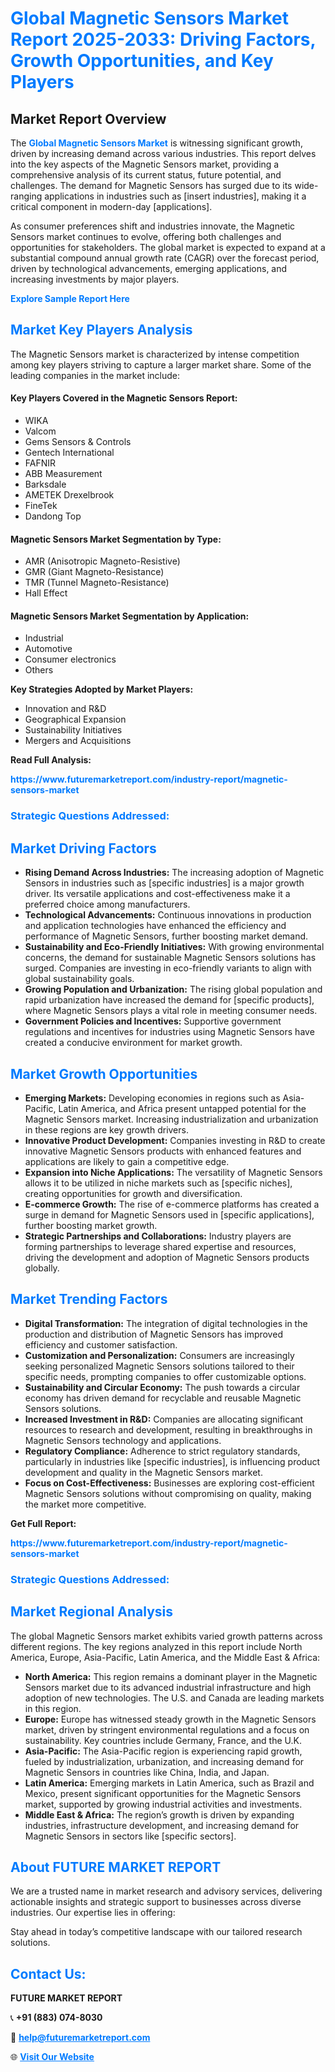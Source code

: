<h1 style="color: #007BFF;">Global Magnetic Sensors Market Report 2025-2033: Driving Factors, Growth Opportunities, and Key Players</h1>

<section id="overview">
<h2>Market Report Overview</h2>
<p>The <a href="https://www.futuremarketreport.com/industry-report/magnetic-sensors-market" style="color: #007BFF; text-decoration: none;"><strong>Global Magnetic Sensors Market</strong></a> is witnessing significant growth, driven by increasing demand across various industries. This report delves into the key aspects of the Magnetic Sensors market, providing a comprehensive analysis of its current status, future potential, and challenges. The demand for Magnetic Sensors has surged due to its wide-ranging applications in industries such as [insert industries], making it a critical component in modern-day [applications].</p>
<p>As consumer preferences shift and industries innovate, the Magnetic Sensors market continues to evolve, offering both challenges and opportunities for stakeholders. The global market is expected to expand at a substantial compound annual growth rate (CAGR) over the forecast period, driven by technological advancements, emerging applications, and increasing investments by major players.</p>
</section>

<section id="overview">
<p><a href="https://www.futuremarketreport.com/request-sample/reportId=115225" style="color: #007BFF; text-decoration: none;"><strong>Explore Sample Report Here</strong></a></p>
</section>

<section id="key-players">
<h2 style="color: #007BFF;">Market Key Players Analysis</h2>
<p>The Magnetic Sensors market is characterized by intense competition among key players striving to capture a larger market share. Some of the leading companies in the market include:</p>
<h4>Key Players Covered in the Magnetic Sensors Report:</h4>
<ul><li>WIKA</li><li>Valcom</li><li>Gems Sensors &amp; Controls</li><li>Gentech International</li><li>FAFNIR</li><li>ABB Measurement</li><li>Barksdale</li><li>AMETEK Drexelbrook</li><li>FineTek</li><li>Dandong Top</li></ul>
<h4>Magnetic Sensors Market Segmentation by Type:</h4>
<ul><li>AMR (Anisotropic Magneto-Resistive)</li><li>GMR (Giant Magneto-Resistance)</li><li>TMR (Tunnel Magneto-Resistance)</li><li>Hall Effect</li></ul>

<h4>Magnetic Sensors Market Segmentation by Application:</h4>
<ul><li>Industrial</li><li>Automotive</li><li>Consumer electronics</li><li>Others</li></ul>
<p><strong>Key Strategies Adopted by Market Players:</strong></p>
<ul>
<li>Innovation and R&D</li>
<li>Geographical Expansion</li>
<li>Sustainability Initiatives</li>
<li>Mergers and Acquisitions</li>
</ul>
</section>

<section>
<p><strong>Read Full Analysis: </strong></p><a href="https://www.futuremarketreport.com/industry-report/magnetic-sensors-market" style="color: #007BFF; text-decoration: none;"><strong>https://www.futuremarketreport.com/industry-report/magnetic-sensors-market</strong></a>
<h3 style="color: #007BFF;">Strategic Questions Addressed:</h3>
</section>

<section id="driving-factors">
<h2 style="color: #007BFF;">Market Driving Factors</h2>
<ul>
<li><strong>Rising Demand Across Industries:</strong> The increasing adoption of Magnetic Sensors in industries such as [specific industries] is a major growth driver. Its versatile applications and cost-effectiveness make it a preferred choice among manufacturers.</li>
<li><strong>Technological Advancements:</strong> Continuous innovations in production and application technologies have enhanced the efficiency and performance of Magnetic Sensors, further boosting market demand.</li>
<li><strong>Sustainability and Eco-Friendly Initiatives:</strong> With growing environmental concerns, the demand for sustainable Magnetic Sensors solutions has surged. Companies are investing in eco-friendly variants to align with global sustainability goals.</li>
<li><strong>Growing Population and Urbanization:</strong> The rising global population and rapid urbanization have increased the demand for [specific products], where Magnetic Sensors plays a vital role in meeting consumer needs.</li>
<li><strong>Government Policies and Incentives:</strong> Supportive government regulations and incentives for industries using Magnetic Sensors have created a conducive environment for market growth.</li>
</ul>
</section>

<section id="growth-opportunities">
<h2 style="color: #007BFF;">Market Growth Opportunities</h2>
<ul>
<li><strong>Emerging Markets:</strong> Developing economies in regions such as Asia-Pacific, Latin America, and Africa present untapped potential for the Magnetic Sensors market. Increasing industrialization and urbanization in these regions are key growth drivers.</li>
<li><strong>Innovative Product Development:</strong> Companies investing in R&D to create innovative Magnetic Sensors products with enhanced features and applications are likely to gain a competitive edge.</li>
<li><strong>Expansion into Niche Applications:</strong> The versatility of Magnetic Sensors allows it to be utilized in niche markets such as [specific niches], creating opportunities for growth and diversification.</li>
<li><strong>E-commerce Growth:</strong> The rise of e-commerce platforms has created a surge in demand for Magnetic Sensors used in [specific applications], further boosting market growth.</li>
<li><strong>Strategic Partnerships and Collaborations:</strong> Industry players are forming partnerships to leverage shared expertise and resources, driving the development and adoption of Magnetic Sensors products globally.</li>
</ul>
</section>

<section id="trending-factors">
<h2 style="color: #007BFF;">Market Trending Factors</h2>
<ul>
<li><strong>Digital Transformation:</strong> The integration of digital technologies in the production and distribution of Magnetic Sensors has improved efficiency and customer satisfaction.</li>
<li><strong>Customization and Personalization:</strong> Consumers are increasingly seeking personalized Magnetic Sensors solutions tailored to their specific needs, prompting companies to offer customizable options.</li>
<li><strong>Sustainability and Circular Economy:</strong> The push towards a circular economy has driven demand for recyclable and reusable Magnetic Sensors solutions.</li>
<li><strong>Increased Investment in R&D:</strong> Companies are allocating significant resources to research and development, resulting in breakthroughs in Magnetic Sensors technology and applications.</li>
<li><strong>Regulatory Compliance:</strong> Adherence to strict regulatory standards, particularly in industries like [specific industries], is influencing product development and quality in the Magnetic Sensors market.</li>
<li><strong>Focus on Cost-Effectiveness:</strong> Businesses are exploring cost-efficient Magnetic Sensors solutions without compromising on quality, making the market more competitive.</li>
</ul>
</section>

<section>
<p><strong>Get Full Report: </strong></p><a href="https://www.futuremarketreport.com/industry-report/magnetic-sensors-market" style="color: #007BFF; text-decoration: none;"><strong>https://www.futuremarketreport.com/industry-report/magnetic-sensors-market</strong></a>
<h3 style="color: #007BFF;">Strategic Questions Addressed:</h3>
</section>


<section id="regional-analysis">
<h2 style="color: #007BFF;">Market Regional Analysis</h2>
<p>The global Magnetic Sensors market exhibits varied growth patterns across different regions. The key regions analyzed in this report include North America, Europe, Asia-Pacific, Latin America, and the Middle East & Africa:</p>
<ul>
<li><strong>North America:</strong> This region remains a dominant player in the Magnetic Sensors market due to its advanced industrial infrastructure and high adoption of new technologies. The U.S. and Canada are leading markets in this region.</li>
<li><strong>Europe:</strong> Europe has witnessed steady growth in the Magnetic Sensors market, driven by stringent environmental regulations and a focus on sustainability. Key countries include Germany, France, and the U.K.</li>
<li><strong>Asia-Pacific:</strong> The Asia-Pacific region is experiencing rapid growth, fueled by industrialization, urbanization, and increasing demand for Magnetic Sensors in countries like China, India, and Japan.</li>
<li><strong>Latin America:</strong> Emerging markets in Latin America, such as Brazil and Mexico, present significant opportunities for the Magnetic Sensors market, supported by growing industrial activities and investments.</li>
<li><strong>Middle East & Africa:</strong> The region’s growth is driven by expanding industries, infrastructure development, and increasing demand for Magnetic Sensors in sectors like [specific sectors].</li>
</ul>
</section>

<footer>
<h2 style="color: #007BFF;">About FUTURE MARKET REPORT</h2>
<p>We are a trusted name in market research and advisory services, delivering actionable insights and strategic support to businesses across diverse industries. Our expertise lies in offering:</p>

<p>Stay ahead in today’s competitive landscape with our tailored research solutions.</p>

<h2 style="color: #007BFF;">Contact Us:</h2>
<p><strong>FUTURE MARKET REPORT</strong></p>
<p>📞 <strong>+91 (883) 074-8030</strong></p>
<p>📧 <strong><a href="mailto:help@futuremarketreport.com" style="color: #007BFF;">help@futuremarketreport.com</a></strong></p>
<p>🌐 <strong><a href="https://www.futuremarketreport.com/" style="color: #007BFF;">Visit Our Website</a></strong></p>
</footer>